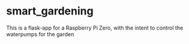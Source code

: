 # smart_gardening
This is a flask-app for a Raspberry Pi Zero, with the intent to control the waterpumps for the garden
